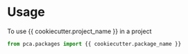 # Usage

To use {{ cookiecutter.project_name }} in a project

```python
from pca.packages import {{ cookiecutter.package_name }}
```
